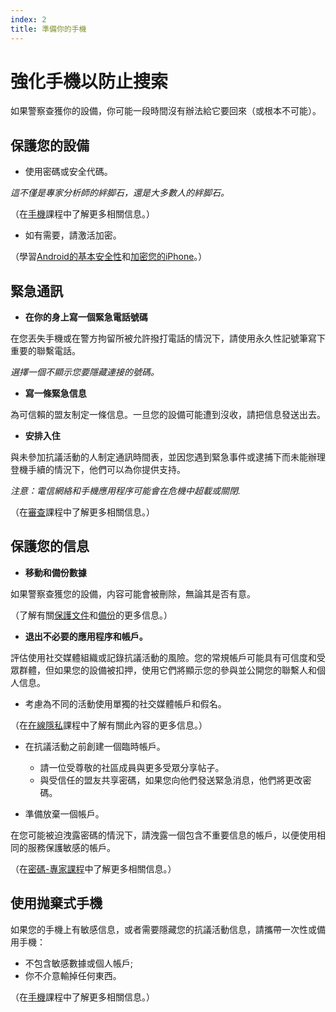 ```yaml
---
index: 2
title: 準備你的手機
---
```

# 強化手機以防止搜索

如果警察查獲你的設備，你可能一段時間沒有辦法給它要回來（或根本不可能）。

## 保護您的設備

*   使用密碼或安全代碼。

_這不僅是專家分析師的絆脚石，還是大多數人的絆脚石。_

（在[手機](umbrella://communications/mobile-phones)課程中了解更多相關信息。）

*   如有需要，請激活加密。

（學習[Android的基本安全性](umbrella://tools/other/s_android.md)和[加密您的iPhone](umbrella://tools/encryption/s_encrypt-your-iphone.md)。）

## 緊急通訊

*   **在你的身上寫一個緊急電話號碼**

在您丟失手機或在警方拘留所被允許撥打電話的情況下，請使用永久性記號筆寫下重要的聯繫電話。

*選擇一個不顯示您要隱藏連接的號碼。*

*   **寫一條緊急信息**

為可信賴的盟友制定一條信息。一旦您的設備可能遭到沒收，請把信息發送出去。

*   **安排入住**

與未參加抗議活動的人制定通訊時間表，並因您遇到緊急事件或逮捕下而未能辦理登機手續的情況下，他們可以為你提供支持。

_注意：電信網絡和手機應用程序可能會在危機中超載或關閉._

（在[審查](umbrella://communications/censorship/beginner)課程中了解更多相關信息。）

## 保護您的信息

*   **移動和備份數據**

如果警察查獲您的設備，内容可能會被刪除，無論其是否有意。

（了解有關[保護文件](umbrella://information/protecting-files)和[備份](umbrella://information/backing-up)的更多信息。）

*   **退出不必要的應用程序和帳戶。**

評估使用社交媒體組織或記錄抗議活動的風險。您的常規帳戶可能具有可信度和受眾群體，但如果您的設備被扣押，使用它們將顯示您的參與並公開您的聯繫人和個人信息。

*   考慮為不同的活動使用單獨的社交媒體帳戶和假名。

（在[在線隱私](umbrella://communications/online-privacy/beginner)課程中了解有關此內容的更多信息。）

*   在抗議活動之前創建一個臨時帳戶。

    *   請一位受尊敬的社區成員與更多受眾分享帖子。
    *   與受信任的盟友共享密碼，如果您向他們發送緊急消息，他們將更改密碼。

*   準備放棄一個帳戶。

在您可能被迫洩露密碼的情況下，請洩露一個包含不重要信息的帳戶，以便使用相同的服務保護敏感的帳戶。

（在[密碼-專家課程](umbrella://information/passwords/expert)中了解更多相關信息。）

## 使用抛棄式手機

如果您的手機上有敏感信息，或者需要隱藏您的抗議活動信息，請攜帶一次性或備用手機：

*   不包含敏感數據或個人帳戶;
*   你不介意輸掉任何東西。

（在[手機](umbrella://communications/mobile-phones)課程中了解更多相關信息。）